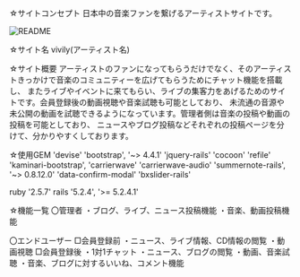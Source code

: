 ☆サイトコンセプト
日本中の音楽ファンを繋げるアーティストサイトです。

![README](https://user-images.githubusercontent.com/57278128/75010865-985eea80-54c1-11ea-9228-53041d586407.png)

☆サイト名
vivily(アーティスト名)

☆サイト概要
アーティストのファンになってもらうだけでなく、そのアーティストきっかけで音楽のコミュニティーを広げてもらうためにチャット機能を搭載し、
またライブやイベントに来てもらい、ライブの集客力をあげるためのサイトです。会員登録後の動画視聴や音楽試聴も可能としており、
未流通の音源や未公開の動画を試聴できるようになっています。管理者側は音楽の投稿や動画の投稿を可能としており、
ニュースやブログ投稿などそれぞれの投稿ページを分けて、分かりやすくしております。

☆使用GEM
'devise'
'bootstrap', '~> 4.4.1'
'jquery-rails'
'cocoon'
'refile'
'kaminari-bootstrap',
'carrierwave'
'carrierwave-audio'
'summernote-rails', '~> 0.8.12.0'
'data-confirm-modal'
'bxslider-rails'

ruby '2.5.7'
rails '5.2.4', '>= 5.2.4.1'

☆機能一覧
〇管理者
・ブログ、ライブ、ニュース投稿機能
・音楽、動画投稿機能

〇エンドユーザー
□会員登録前
・ニュース、ライブ情報、CD情報の閲覧
・動画視聴
□会員登録後
・1対1チャット
・ニュース、ブログの閲覧
・動画、音楽試聴
・音楽、ブログに対するいいね、コメント機能